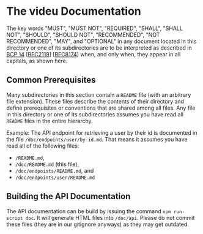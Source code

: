 # The videu Documentation

The key words "MUST", "MUST NOT", "REQUIRED", "SHALL", "SHALL NOT", "SHOULD",
"SHOULD NOT", "RECOMMENDED", "NOT RECOMMENDED", "MAY", and "OPTIONAL" in any
document located in this directory or one of its subdirectories are to be
interpreted as described in
[BCP 14](https://tools.ietf.org/html/bcp14)
\[[RFC2119](https://tools.ietf.org/html/rfc2119)\]
\[[RFC8174](https://tools.ietf.org/html/rfc8174)\]
when, and only when, they appear in all capitals, as shown here.

## Common Prerequisites

Many subdirectories in this section contain a `README` file (with an arbitrary
file extension).  These files describe the contents of their directory and
define prerequisites or conventions that are shared among all files.
Any file in this directory or one of its subdirectories assumes you have read
all `README` files in the entire hierarchy.

Example: The API endpoint for retrieving a user by their id is documented in
the file `/doc/endpoints/user/by-id.md`.  That means it assumes you have read
all of the following files:

- `/README.md`,
- `/doc/README.md` (this file),
- `/doc/endpoints/README.md`, and
- `/doc/endpoints/user/README.md`

## Building the API Documentation

The API documentation can be build by issuing the command `npm run-script doc`.
It will generate HTML files into `/doc/api`.  Please do not commit these files
(they are in our gitignore anyways) as they may get outdated.
